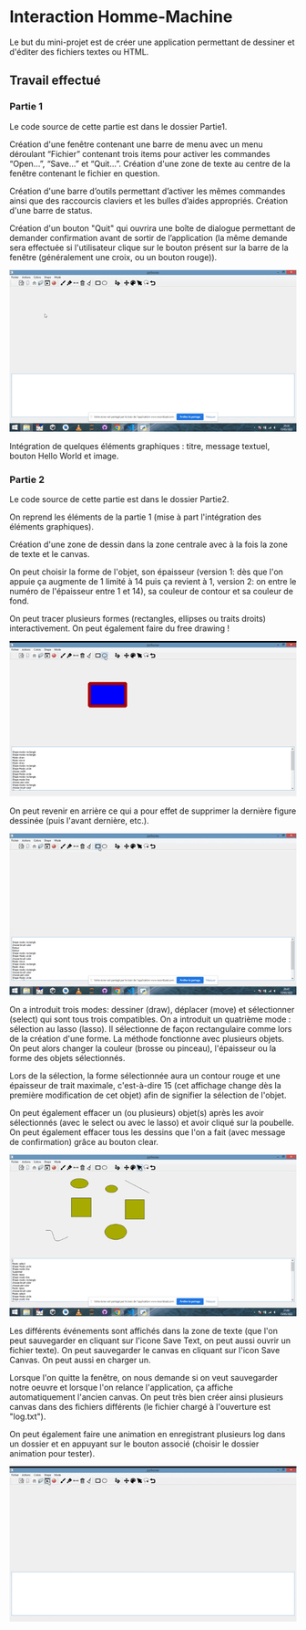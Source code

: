 # Interaction Homme-Machine
Le but du mini-projet est de créer une application permettant de dessiner et d'éditer des fichiers textes ou HTML.

## Travail effectué 
### Partie 1
Le code source de cette partie est dans le dossier Partie1.

Création d'une fenêtre contenant une barre de menu avec un menu déroulant “Fichier” contenant trois items pour activer les commandes “Open…”, “Save…” et “Quit…”. Création d'une zone de texte au centre de la fenêtre contenant le fichier en question.

Création d'une barre d’outils permettant d’activer les mêmes commandes ainsi que des raccourcis claviers et les bulles d’aides appropriés. Création d'une barre de status.

Création d'un bouton "Quit" qui ouvrira une boîte de dialogue permettant de demander confirmation avant de sortir de l’application (la même demande sera effectuée si l'utilisateur clique sur le bouton présent sur la barre de la fenêtre (généralement une croix, ou un bouton rouge)).

![](Gifs_Demonstrations/Demo_Partie1.gif)

Intégration de quelques éléments graphiques : titre, message textuel, bouton Hello World et image.

### Partie 2
Le code source de cette partie est dans le dossier Partie2.

On reprend les éléments de la partie 1 (mise à part l'intégration des éléments graphiques).

Création d'une zone de dessin dans la zone centrale avec à la fois la zone de texte et le canvas.

On peut choisir la forme de l'objet, son épaisseur (version 1: dès que l'on appuie ça augmente de 1 limité à 14 puis ça revient à 1, version 2: on entre le numéro de l'épaisseur entre 1 et 14), sa couleur de contour et sa couleur de fond.

On peut tracer plusieurs formes (rectangles, ellipses ou traits droits) interactivement. On peut également faire du free drawing !

![](Gifs_Demonstrations/Demo_Partie2_1.gif)

On peut revenir en arrière ce qui a pour effet de supprimer la dernière figure dessinée (puis l'avant dernière, etc.).

![](Gifs_Demonstrations/Demo_Partie2_2.gif)

On a introduit trois modes: dessiner (draw),  déplacer (move) et sélectionner (select) qui sont tous trois compatibles. On a introduit un quatrième mode : sélection au lasso (lasso). Il sélectionne de façon rectangulaire comme lors de la création d'une forme. 
La méthode fonctionne avec plusieurs objets.
On peut alors changer la couleur (brosse ou pinceau), l'épaisseur ou la forme des objets sélectionnés.

Lors de la sélection, la forme sélectionnée aura un contour rouge et une épaisseur de trait maximale, c'est-à-dire 15 (cet affichage change dès la première modification de cet objet) afin de signifier la sélection de l'objet.

On peut également effacer un (ou plusieurs) objet(s) après les avoir sélectionnés (avec le select ou avec le lasso) et avoir cliqué sur la poubelle.
On peut également effacer tous les dessins que l'on a fait (avec message de confirmation) grâce au bouton clear.

![](Gifs_Demonstrations/Demo_Partie2_3.gif)

Les différents événements sont affichés dans la zone de texte (que l'on peut sauvegarder en cliquant sur l'icone Save Text, on peut aussi ouvrir un fichier texte). 
On peut sauvegarder le canvas en cliquant sur l'icon Save Canvas. On peut aussi en charger un.

Lorsque l'on quitte la fenêtre, on nous demande si on veut sauvegarder notre oeuvre et lorsque l'on relance l'application, ça affiche automatiquement l'ancien canvas.
On peut très bien créer ainsi plusieurs canvas dans des fichiers différents (le fichier chargé à l'ouverture est "log.txt").

On peut également faire une animation en enregistrant plusieurs log dans un dossier et en appuyant sur le bouton associé (choisir le dossier animation pour tester).

![](Gifs_Demonstrations/Demo_Partie2_4.gif)
 
